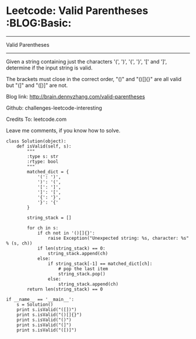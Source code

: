 # Leetcode: Valid Parentheses     :BLOG:Basic:


---

Valid Parentheses  

---

Given a string containing just the characters '(', ')', '{', '}', '[' and ']', determine if the input string is valid.  

The brackets must close in the correct order, "()" and "()[]{}" are all valid but "(]" and "([)]" are not.  

Blog link: <http://brain.dennyzhang.com/valid-parentheses>  

Github: challenges-leetcode-interesting  

Credits To: leetcode.com  

Leave me comments, if you know how to solve.  

    class Solution(object):
        def isValid(self, s):
            """
            :type s: str
            :rtype: bool
            """
            matched_dict = {
                '(': ')',
                ')': '(',
                '[': ']',
                ']': '[',
                '{': '}',
                '}': '{'
            }
    
            string_stack = []
    
            for ch in s:
                if ch not in '()[]{}':
                    raise Exception("Unexpected string: %s, character: %s" % (s, ch))
                if len(string_stack) == 0:
                    string_stack.append(ch)
                else:
                    if string_stack[-1] == matched_dict[ch]:
                        # pop the last item
                        string_stack.pop()
                    else:
                        string_stack.append(ch)
            return len(string_stack) == 0
    
    if __name__ == '__main__':
        s = Solution()
        print s.isValid("([])")
        print s.isValid("()[]{}")
        print s.isValid("()")
        print s.isValid("(]")
        print s.isValid("([)]")